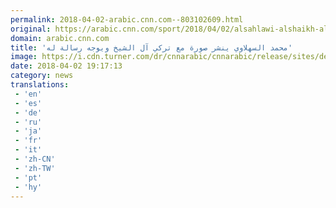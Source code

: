 ```yaml
---
permalink: 2018-04-02-arabic.cnn.com--803102609.html
original: https://arabic.cnn.com/sport/2018/04/02/alsahlawi-alshaikh-alnasr-saudi-arabia
domain: arabic.cnn.com
title: 'محمد السهلاوي ينشر صورة مع تركي آل الشيخ ويوجه رسالة له'
image: https://i.cdn.turner.com/dr/cnnarabic/cnnarabic/release/sites/default/files/styles/og_image/public/image/GettyImages-491850390.jpg?itok=pseDcxOG
date: 2018-04-02 19:17:13
category: news
translations: 
 - 'en'
 - 'es'
 - 'de'
 - 'ru'
 - 'ja'
 - 'fr'
 - 'it'
 - 'zh-CN'
 - 'zh-TW'
 - 'pt'
 - 'hy'
---
```


